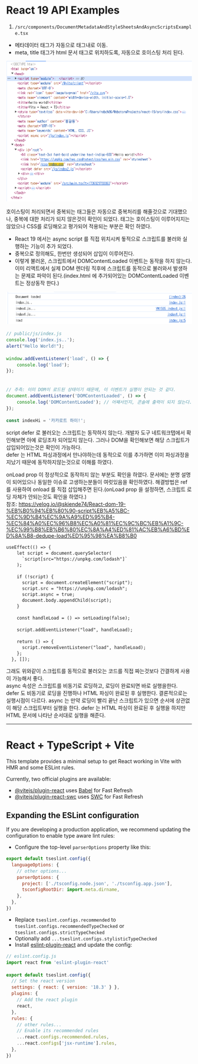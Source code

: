 # React 19 API Examples

1. `/src/components/DocumentMetadataAndStyleSheetsAndAsyncScriptsExample.tsx`
- 메타데이터 태그가 자동으로 <head> 태그내로 이동.
- meta, title 태그가 html 문서 <head> 태그로 위치하도록, 자동으로 호이스팅 처리 된다.

![img.png](imgs/img.png)

호이스팅이 처리되면서 중복되는 태그들은 자동으로 중복처리를 해줄것으로 기대했으나, 중복에 대한 처리가 되지 않은것이 확인이 되었다. <link> 태그는 호이스팅이 이루어지지는 않았으나 CSS를 로딩해오고 평가되어 적용되는 부분은 확인 하였다.

- React 19 에서는 async script 를 직접 위치시켜 돟적으로 스크립트를 불러와 실행하는 기능이 추가 되었다.
- 중복으로 정의해도, 한번만 생성되어 삽입이 이루어진다.
- 이렇게 불러온, 스크립트에서 DOMContentLoaded 이벤트는 동작을 하지 않는다. 이미 리액트에서 실제 DOM 렌더링 직후에 스크립트를 동적으로 불러와서 발생하는 문제로 파악이 된다.(index.html 에 추가되어있는 DOMContentLoaded 이벤트는 정상동작 한다.)

![img1.png](imgs/img1.png)

```js
// public/js/index.js
console.log('index.js..');
alert("Hello World!");

window.addEventListener('load', () => {
    console.log('load');
});


// 추측: 이미 DOM이 로드된 상태이기 때문에, 이 이벤트가 실행이 안되는 것 같다.
document.addEventListener('DOMContentLoaded', () => {
    console.log('DOMContentLoaded'); // 어째서인지, 콘솔에 출력이 되지 않는다.
});

const indexHi = '카카로트 하이!';
```

script defer 로 불러오는 스크립트는 동작하지 않는다. 개발자 도구 네트워크탭에서 확인해보면 아예 로딩조차 되어있지 않는다. 그러나 DOM을 확인해보면 해당 스크립트가 삽입되어있는것은 확인이 가능하다.  
defer 는 HTML 파싱과정에서 만나야하는데 동적으로 이를 추가하면 이미 파싱과정을 지났기 때문에 동작하지않는것으로 이해를 하였다.

onLoad prop 이 정상적으로 동작하지 않는 부분도 확인을 하였다. 문서에는 분명 설명이 되어있으나 동일한 이슈로 고생하는분들이 여럿있음을 확인하였다. 해결방법은 ref 를 사용하여 onload 를 직접 삽입해주면 된다.(onLoad prop 을 설정하면, 스크립트 로딩 자체가 안되는것도 확인을 하였다.)   
참조: https://velog.io/@skiende74/React-dom-19-%EB%B0%94%EB%80%90-script%EB%A5%BC-%EC%9D%B4%EC%9A%A9%ED%95%B4-%EC%84%A0%EC%96%B8%EC%A0%81%EC%9C%BC%EB%A1%9C-%EC%99%B8%EB%B6%80%EC%8A%A4%ED%81%AC%EB%A6%BD%ED%8A%B8-dedupe-load%ED%95%98%EA%B8%B0

```
useEffect(() => {
    let script = document.querySelector(
      `script[src="https://unpkg.com/lodash"]`
    );

    if (!script) {
      script = document.createElement("script");
      script.src = "https://unpkg.com/lodash";
      script.async = true;
      document.body.appendChild(script);
    }

    const handleLoad = () => setLoading(false);

    script.addEventListener("load", handleLoad);

    return () => {
      script.removeEventListener("load", handleLoad);
    };
  }, []);
```

그래도 위와같이 스크립트를 동적으로 불러오는 코드를 직접 짜는것보다 간결하게 사용이 가능해서 좋다.   
async 속성은 스크립트를 비동기로 로딩하고, 로딩이 완료되면 바로 실행을한다. defer 도 비동기로 로딩을 진행하나 HTML 파싱이 완료된 후 실행한다. 결론적으로는 실행시점이 다르다. async 는 만약 로딩이 빨리 끝난 스크립트가 있으면 순서에 상관없이 해당 스크립트부터 실행을 한다. defer 는 HTML 파싱이 완료된 후 실행을 하지만 HTML 문서에 나타난 순서대로 실행을 해준다.  


---

# React + TypeScript + Vite

This template provides a minimal setup to get React working in Vite with HMR and some ESLint rules.

Currently, two official plugins are available:

- [@vitejs/plugin-react](https://github.com/vitejs/vite-plugin-react/blob/main/packages/plugin-react/README.md) uses [Babel](https://babeljs.io/) for Fast Refresh
- [@vitejs/plugin-react-swc](https://github.com/vitejs/vite-plugin-react-swc) uses [SWC](https://swc.rs/) for Fast Refresh

## Expanding the ESLint configuration

If you are developing a production application, we recommend updating the configuration to enable type aware lint rules:

- Configure the top-level `parserOptions` property like this:

```js
export default tseslint.config({
  languageOptions: {
    // other options...
    parserOptions: {
      project: ['./tsconfig.node.json', './tsconfig.app.json'],
      tsconfigRootDir: import.meta.dirname,
    },
  },
})
```

- Replace `tseslint.configs.recommended` to `tseslint.configs.recommendedTypeChecked` or `tseslint.configs.strictTypeChecked`
- Optionally add `...tseslint.configs.stylisticTypeChecked`
- Install [eslint-plugin-react](https://github.com/jsx-eslint/eslint-plugin-react) and update the config:

```js
// eslint.config.js
import react from 'eslint-plugin-react'

export default tseslint.config({
  // Set the react version
  settings: { react: { version: '18.3' } },
  plugins: {
    // Add the react plugin
    react,
  },
  rules: {
    // other rules...
    // Enable its recommended rules
    ...react.configs.recommended.rules,
    ...react.configs['jsx-runtime'].rules,
  },
})
```
